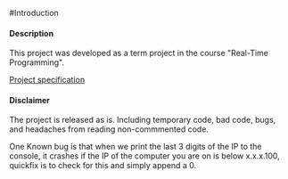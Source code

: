 #Introduction
#### Description
This project was developed as a term project in the course "Real-Time Programming".

[Project specification](https://github.com/TTK4145/Project)

#### Disclaimer
The project is released as is. Including temporary code, bad code, bugs, and headaches from reading non-commmented code.

One Known bug is that when we print the last 3 digits of the IP to the console, it crashes if the IP of the computer you are on is below x.x.x.100, quickfix is to check for this and simply append a 0.
